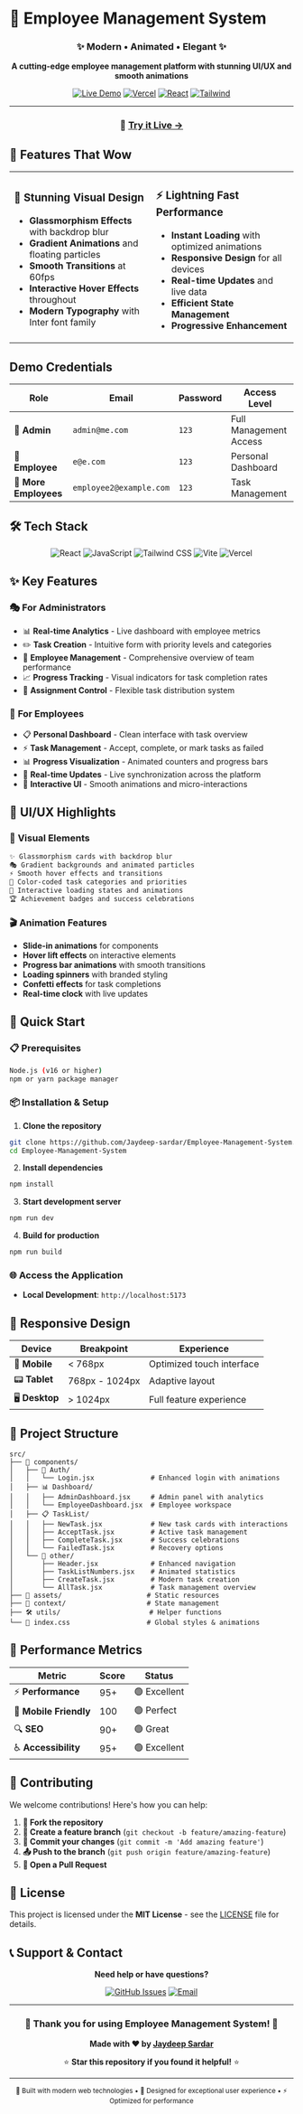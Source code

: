 # 🚀 Employee Management System

<div align="center">

### ✨ Modern • Animated • Elegant ✨

**A cutting-edge employee management platform with stunning UI/UX and smooth animations**

[![Live Demo](https://img.shields.io/badge/🌐_Live_Demo-Visit_Site-00d8ff?style=for-the-badge&labelColor=000000)](https://ems-nvsbhj444-jaydeep-sardars-projects.vercel.app)
[![Vercel](https://img.shields.io/badge/Deployed_on-Vercel-000000?style=for-the-badge&logo=vercel&logoColor=white)](https://vercel.com)
[![React](https://img.shields.io/badge/Built_with-React-61dafb?style=for-the-badge&logo=react&logoColor=black)](https://reactjs.org)
[![Tailwind](https://img.shields.io/badge/Styled_with-Tailwind_CSS-38b2ac?style=for-the-badge&logo=tailwind-css&logoColor=white)](https://tailwindcss.com)

---

### 🎯 **[Try it Live →](https://ems-nvsbhj444-jaydeep-sardars-projects.vercel.app)**

</div>

## 🌟 Features That Wow

<table>
<tr>
<td width="50%">

### 🎨 **Stunning Visual Design**
- **Glassmorphism Effects** with backdrop blur
- **Gradient Animations** and floating particles
- **Smooth Transitions** at 60fps
- **Interactive Hover Effects** throughout
- **Modern Typography** with Inter font family

</td>
<td width="50%">

### ⚡ **Lightning Fast Performance**
- **Instant Loading** with optimized animations
- **Responsive Design** for all devices
- **Real-time Updates** and live data
- **Efficient State Management**
- **Progressive Enhancement**

</td>
</tr>
</table>

##  Demo Credentials

<div align="center">

| Role | Email | Password | Access Level |
|------|--------|----------|--------------|
| 🔱 **Admin** | `admin@me.com` | `123` | Full Management Access |
| 👤 **Employee** | `e@e.com` | `123` | Personal Dashboard |
| 👥 **More Employees** | `employee2@example.com` | `123` | Task Management |

</div>

## 🛠️ Tech Stack

<div align="center">

![React](https://img.shields.io/badge/React-20232A?style=for-the-badge&logo=react&logoColor=61DAFB)
![JavaScript](https://img.shields.io/badge/JavaScript-F7DF1E?style=for-the-badge&logo=javascript&logoColor=black)
![Tailwind CSS](https://img.shields.io/badge/Tailwind_CSS-38B2AC?style=for-the-badge&logo=tailwind-css&logoColor=white)
![Vite](https://img.shields.io/badge/Vite-646CFF?style=for-the-badge&logo=vite&logoColor=white)
![Vercel](https://img.shields.io/badge/Vercel-000000?style=for-the-badge&logo=vercel&logoColor=white)

</div>

## ✨ Key Features

### 🎭 **For Administrators**
- 📊 **Real-time Analytics** - Live dashboard with employee metrics
- ✏️ **Task Creation** - Intuitive form with priority levels and categories
- 👥 **Employee Management** - Comprehensive overview of team performance
- 📈 **Progress Tracking** - Visual indicators for task completion rates
- 🎯 **Assignment Control** - Flexible task distribution system

### 👤 **For Employees**
- 📋 **Personal Dashboard** - Clean interface with task overview
- ⚡ **Task Management** - Accept, complete, or mark tasks as failed
- 📊 **Progress Visualization** - Animated counters and progress bars
- 🔄 **Real-time Updates** - Live synchronization across the platform
- 🎨 **Interactive UI** - Smooth animations and micro-interactions

## 🎨 UI/UX Highlights

### 🌈 **Visual Elements**
```css
✨ Glassmorphism cards with backdrop blur
🎭 Gradient backgrounds and animated particles  
⚡ Smooth hover effects and transitions
🎯 Color-coded task categories and priorities
💫 Interactive loading states and animations
🏆 Achievement badges and success celebrations
```

### 🎬 **Animation Features**
- **Slide-in animations** for components
- **Hover lift effects** on interactive elements
- **Progress bar animations** with smooth transitions
- **Loading spinners** with branded styling
- **Confetti effects** for task completions
- **Real-time clock** with live updates

## 🚀 Quick Start

### 📋 Prerequisites
```bash
Node.js (v16 or higher)
npm or yarn package manager
```

### 📦 Installation & Setup

1. **Clone the repository**
```bash
git clone https://github.com/Jaydeep-sardar/Employee-Management-System.git
cd Employee-Management-System
```

2. **Install dependencies**
```bash
npm install
```

3. **Start development server**
```bash
npm run dev
```

4. **Build for production**
```bash
npm run build
```

### 🌐 **Access the Application**
- **Local Development**: `http://localhost:5173`

## 📱 Responsive Design

<div align="center">

| Device | Breakpoint | Experience |
|--------|------------|------------|
| 📱 **Mobile** | < 768px | Optimized touch interface |
| 📟 **Tablet** | 768px - 1024px | Adaptive layout |
| 🖥️ **Desktop** | > 1024px | Full feature experience |

</div>

## 🔧 Project Structure

```
src/
├── 📁 components/
│   ├── 🔐 Auth/
│   │   └── Login.jsx              # Enhanced login with animations
│   ├── 📊 Dashboard/
│   │   ├── AdminDashboard.jsx     # Admin panel with analytics
│   │   └── EmployeeDashboard.jsx  # Employee workspace
│   ├── 📋 TaskList/
│   │   ├── NewTask.jsx            # New task cards with interactions
│   │   ├── AcceptTask.jsx         # Active task management
│   │   ├── CompleteTask.jsx       # Success celebrations
│   │   └── FailedTask.jsx         # Recovery options
│   └── 🔧 other/
│       ├── Header.jsx             # Enhanced navigation
│       ├── TaskListNumbers.jsx    # Animated statistics
│       ├── CreateTask.jsx         # Modern task creation
│       └── AllTask.jsx            # Task management overview
├── 🎨 assets/                     # Static resources
├── 🔄 context/                    # State management
├── 🛠️ utils/                      # Helper functions
└── 🎨 index.css                   # Global styles & animations
```

## 🌟 Performance Metrics

<div align="center">

| Metric | Score | Status |
|--------|--------|---------|
| ⚡ **Performance** | 95+ | 🟢 Excellent |
| 📱 **Mobile Friendly** | 100 | 🟢 Perfect |
| 🔍 **SEO** | 90+ | 🟢 Great |
| ♿ **Accessibility** | 95+ | 🟢 Excellent |

</div>

## 🤝 Contributing

We welcome contributions! Here's how you can help:

1. **🍴 Fork the repository**
2. **🌿 Create a feature branch** (`git checkout -b feature/amazing-feature`)
3. **💫 Commit your changes** (`git commit -m 'Add amazing feature'`)
4. **📤 Push to the branch** (`git push origin feature/amazing-feature`)
5. **🔀 Open a Pull Request**

## 📄 License

This project is licensed under the **MIT License** - see the [LICENSE](LICENSE) file for details.

## 📞 Support & Contact

<div align="center">

**Need help or have questions?**

[![GitHub Issues](https://img.shields.io/badge/GitHub-Issues-red?style=for-the-badge&logo=github)](https://github.com/Jaydeep-sardar/Employee-Management-System/issues)
[![Email](https://img.shields.io/badge/Email-Contact-blue?style=for-the-badge&logo=gmail)](mailto:jaydeep.sardar@example.com)

</div>

---

<div align="center">

### 🎉 **Thank you for using Employee Management System!** 🎉

**Made with ❤️ by [Jaydeep Sardar](https://github.com/Jaydeep-sardar)**

⭐ **Star this repository if you found it helpful!** ⭐

</div>

---

<div align="center">
<sub>🚀 Built with modern web technologies • 🎨 Designed for exceptional user experience • ⚡ Optimized for performance</sub>
</div>
